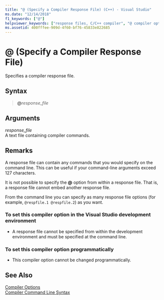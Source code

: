 ```yaml
---
title: "@ (Specify a Compiler Response File) (C++) - Visual Studio"
ms.date: "12/14/2018"
f1_keywords: ["@"]
helpviewer_keywords: ["response files, C/C++ compiler", "@ compiler option", "cl.exe compiler, specifying response files"]
ms.assetid: 400fffee-909d-4f60-bf76-45833e822685
---
```

# @ (Specify a Compiler Response File)

Specifies a compiler response file.

## Syntax

> **\@**<em>response_file</em>

## Arguments

*response_file*<br/>
A text file containing compiler commands.

## Remarks

A response file can contain any commands that you would specify on the command line. This can be useful if your command-line arguments exceed 127 characters.

It is not possible to specify the **\@** option from within a response file. That is, a response file cannot embed another response file.

From the command line you can specify as many response file options (for example, `@respfile.1 @respfile.2`) as you want.

### To set this compiler option in the Visual Studio development environment

- A response file cannot be specified from within the development environment and must be specified at the command line.

### To set this compiler option programmatically

- This compiler option cannot be changed programmatically.

## See Also

[Compiler Options](compiler-options.md)<br/>
[Compiler Command Line Syntax](compiler-command-line-syntax.md)
